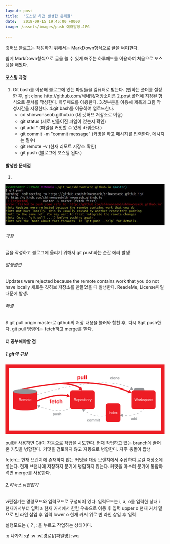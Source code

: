 ```yaml
---
layout: post
title:  "포스팅 하면 발생한 문제들"
date:   2018-09-15 19:45:00 +0000
image: /assets/images/push 에러발생.JPG

---
```

깃허브 블로그는 작성하기 위해서는 MarkDown형식으로 글을 써야한다. 

쉽게 MarkDown형식으로 글을 쓸 수 있게 해주는 하루패드를 이용하여 처음으로 포스팅을 해봤다.

#### 포스팅 과정
1. Git bash를 이용해 블로그에 있는 파일들을 컴퓨터로 받는다. (원하는 폴더를 설정한 후, git clone http://github.com/닉네임/저장소이름
2.post 폴더에 지정된 형식으로 문서를 작성한다. 하루패드를 이용한다.
3.첫부분을 이용해 제목과 그림 작성시간을 지정한다.
4.git bash를 이용하여 업로드한다.
	- cd shinwonseob.github.io  (내 깃허브 저장소로 이동)
	- git status  (세로 만들어진 파일이 있는지 확인)
	- git add *  (파일을 커밋할 수 있게 바꿔준다.)
	- git commit -m "commit message"  (커밋을 하고 메시지를 입력한다. 메시지는 필수)
	- git remote -v  (현재 리모트 저장소 확인)
	- git push  (블로그에 포스팅 된다.)

#### 발생한 문제점

1.

![push 에러발생.JPG](http://github.com/shinwonseob/shinwonseob.github.io/blob/master/assets/images/push%20에러발생.JPG)


###### 과정
글을 작성하고 블로그에 올리기 위해서 git push하는 순간 에러 발생

###### 발생원인
Updates were rejected because the remote contains work that you do not have locally
새로운 깃허브 저장소를 만들었을 때 발생한다. ReadeMe, License파일 때문에 발생.

###### 해결
$ git pull origin master로 github의 저장 내용을 불러와 합친 후, 다시 $git push한다.
git pull 명령어는 fetch하고 merge를 한다.


#### 더 공부해야할 점
##### 1.git의 구성

![git의 구성.png](https://github.com/shinwonseob/shinwonseob.github.io/blob/master/assets/images/git의%20구성.png)

pull을 사용하면 Git이 자동으로 작업을 시도한다. 현재 작업하고 있는 branch에 끌어온 커밋을 병합한다.
커밋을 검토하지 않고 자동으로 병합한다. 자주 충돌이 랍생

fetch는 현재 브랜치에 존재하지 않는 커밋을 대상 브랜치에서 수집하여 로컬 저장소에 넣는다.
현재 브랜치에 저장하지 분기에 병합하지 않는다. 커밋을 마스터 분기에 통합하려면 merge를 사용한다.


###### 2.리눅스 vi편집기
vi편집기는 명령모드와 입력모드로 구성되어 있다. 
입력모드는 i, a, o를 입력한 상태
i 현재커서부터 입력
a 현재 커서에서 한칸 우측으로 이동 후 입력
upper o 현재 커서 밑으로 빈 라인 삽입 후 입력
lower o 현재 커서 위로 빈 라인 삽입 후 입력

실행모드는 /, ? ,: 을 누르고 작업하는 상태이다.

:q 나가기
:q!
:w
:w[경로]/[파일명]
:wq



